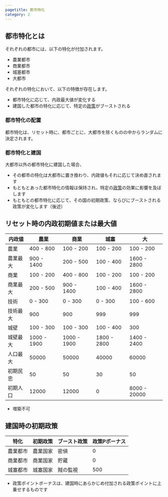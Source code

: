 ```yaml
---
pagetitle: 都市特化
category: 2
---
```


## 都市特化とは
それぞれの都市には、以下の特化が付加されます。

* 農業都市
* 商業都市
* 城塞都市
* 大都市

それぞれの特化において、以下の特徴が存在します。

* 都市特化に応じて、内政最大値が変化する
* 建国した都市の特化に応じて、特定の[政策](dom-policies.html)がブーストされる

### 都市特化の配置
都市特化は、リセット時に、都市ごとに、大都市を除くものの中からランダムに決定されます。

### 都市特化と建国
大都市以外の都市特化に建国した場合、

* その都市の特化は大都市に置き換わり、内政値もそれに応じて決め直されます
* もともとあった都市特化の情報は保持され、特定の[政策](dom-policies.html)の効果に影響を及ぼします
* もともとの都市特化に応じて、その国の初期政策、ならびにブーストされる政策が変化します（後述）

## リセット時の内政初期値または最大値

| 内政値 | 農業 | 商業 | 城塞 | 大 |
|---|---|---|---|---|
| 農業 | 400 - 800 | 100 - 200 | 100 - 200 | 100 - 200  |
| 農業最大 | 900 - 1400 | 200 - 500 | 100 - 400 | 1600 - 2800 |
| 商業 | 100 - 200 | 400 - 800 | 100 - 200 | 100 - 200 |
| 商業最大 | 200 - 500 | 900 - 1400 | 100 - 400 | 1600 - 2800 |
| 技術 | 0 - 300 | 0 - 300 | 0 - 300 | 100 - 600 |
| 技術最大 | 900 | 900 | 999 | 999 |
| 城壁 | 100 - 300 | 100 - 300 | 100 - 400 | 300 |
| 城壁最大 | 1000 - 1900 | 1000 - 1900 | 1800 - 2800 | 1400 - 2400 |
| 人口最大 | 50000 | 50000 | 40000 | 60000 |
| 初期民忠 | 50 | 50 | 30 | 50 |
| 初期人口 | 12000 | 12000 | 0 | 8000 - 20000 |

* 増築不可

## 建国時の初期政策

| 特化 | 初期政策 | ブースト政策 | 政策Pボーナス |
|---|---|---|---|
| 農業都市 | 農業国家 | 密偵 | 0 |
| 商業都市 | 商業国家 | 貯蔵 | 0 |
| 城塞都市 | 城塞国家 | 賊の監視 | 500 |

* 政策ポイントボーナスは、建国時にあらかじめ付加される政策ポイントに上乗せするものです
